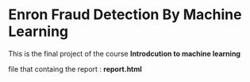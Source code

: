 # Enron Fraud Detection By Machine Learning

This is the final project of the course **Introdcution to machine learning**

file that containg the report : **report.html**
